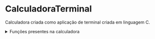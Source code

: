 # CalculadoraTerminal
Calculadora criada como aplicação de terminal criada em linguagem C.

<details>
<summary>Funções presentes na calculadora</summary>

### Técnologias utilizadas

<main>
O foco principal do projeto é a criação de um menu interativo com controle através das "setas" do teclado
e a tecla "enter", além de apresentar, de forma destacada, a opção que está sendo selecionada.

<details>
<summary>Funções presentes na calculadora</summary>

- Soma
- Subtração
- Multiplicação
- Divisão
- Potência
- Equação do segundo grau
